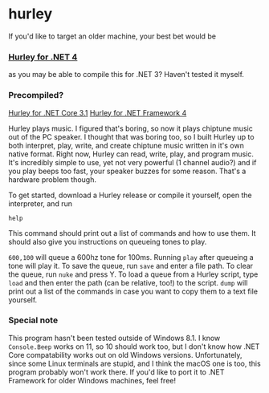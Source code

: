 # hurley
If you'd like to target an older machine, your best bet would be
### [Hurley for .NET 4](https://github.com/videotoaster/hurley-dotnet4)
as you may be able to compile this for .NET 3? Haven't tested it myself.

### Precompiled?
[Hurley for .NET Core 3.1](https://github.com/videotoaster/hurley/releases)
[Hurley for .NET Framework 4](https://github.com/videotoaster/hurley-dotnet4/releases)

Hurley plays music. I figured that's boring, so now it plays chiptune music out of the PC speaker. I thought
that was boring too, so I built Hurley up to both interpret, play, write, and create chiptune music written
in it's own native format. Right now, Hurley can read, write, play, and program music. It's incredibly simple
to use, yet not very powerful (1 channel audio?) and if you play beeps too fast, your speaker buzzes for some
reason. That's a hardware problem though.

To get started, download a Hurley release or compile it yourself, open the interpreter, and run
```
help
```
This command should print out a list of commands and how to use them. It should also give you instructions on
queueing tones to play.

`600,100` will queue a 600hz tone for 100ms. Running `play` after queueing a tone will play it. To save the
queue, run `save` and enter a file path. To clear the queue, run `nuke` and press Y. To load a queue from a
Hurley script, type `load` and then enter the path (can be relative, too!) to the script. `dump` will print
out a list of the commands in case you want to copy them to a text file yourself.

### Special note
This program hasn't been tested outside of Windows 8.1. I know `Console.Beep` works on 11, so 10 should work
too, but I don't know how .NET Core compatability works out on old Windows versions. Unfortunately, since
some Linux terminals are stupid, and I think the macOS one is too, this program probably won't work there.
If you'd like to port it to .NET Framework for older Windows machines, feel free!
